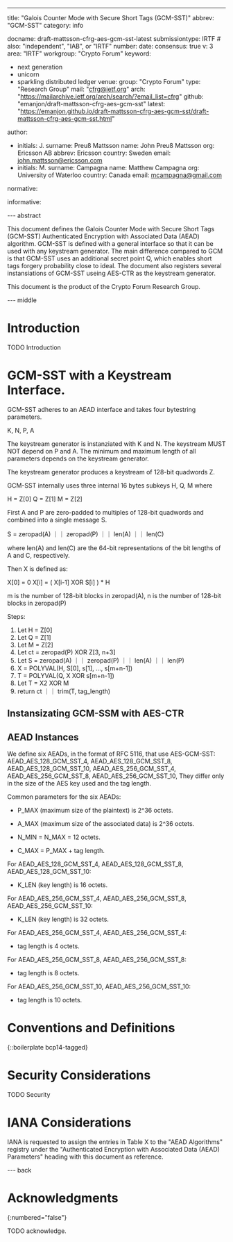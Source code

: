 ---
title: "Galois Counter Mode with Secure Short Tags (GCM-SST)"
abbrev: "GCM-SST"
category: info

docname: draft-mattsson-cfrg-aes-gcm-sst-latest
submissiontype: IRTF  # also: "independent", "IAB", or "IRTF"
number:
date:
consensus: true
v: 3
area: "IRTF"
workgroup: "Crypto Forum"
keyword:
 - next generation
 - unicorn
 - sparkling distributed ledger
venue:
  group: "Crypto Forum"
  type: "Research Group"
  mail: "cfrg@ietf.org"
  arch: "https://mailarchive.ietf.org/arch/search/?email_list=cfrg"
  github: "emanjon/draft-mattsson-cfrg-aes-gcm-sst"
  latest: "https://emanjon.github.io/draft-mattsson-cfrg-aes-gcm-sst/draft-mattsson-cfrg-aes-gcm-sst.html"

author:
- initials: J.
  surname: Preuß Mattsson
  name: John Preuß Mattsson
  org: Ericsson AB
  abbrev: Ericsson
  country: Sweden
  email: john.mattsson@ericsson.com
- initials: M.
  surname: Campagna
  name: Matthew Campagna
  org: University of Waterloo
  country: Canada
  email: mcampagna@gmail.com

normative:

informative:


--- abstract

   This document defines the Galois Counter Mode with Secure Short Tags (GCM-SST) Authenticated Encryption with Associated Data
   (AEAD) algorithm. GCM-SST is defined with a general interface so that it can be used with any keystream generator. The main difference
   compared to GCM is that GCM-SST uses an additional secret point Q, which enables short tags forgery probability close to ideal. The document
   also registers several instansiations of GCM-SST useing AES-CTR as the keystream generator.

   This document is the product of the Crypto Forum Research Group.

--- middle

# Introduction

TODO Introduction

# GCM-SST with a Keystream Interface.

GCM-SST adheres to an AEAD interface and takes four bytestring parameters.

K, N, P, A

The keystream generator is instanziated with K and N. The keystream MUST NOT depend on P and A.
The minimum and maximum length of all parameters depends on the keystream generator.

The keystream generator produces a keystream of 128-bit quadwords Z.

GCM-SST internally uses three internal 16 bytes subkeys H, Q, M where

H = Z[0]
Q = Z[1]
M = Z[2]

First A and P are zero-padded to multiples of 128-bit quadwords and combined into a single message S.

S = zeropad(A) ｜｜ zeropad(P) ｜｜ len(A) ｜｜ len(C)

where len(A) and len(C) are the 64-bit representations of the bit lengths of A and C, respectively.

Then X is defined as:

X[0] = 0
X[i] = ( X[i-1] XOR S[i] ) * H

m is the number of 128-bit blocks in zeropad(A), n is the number of 128-bit blocks in zeropad(P)

Steps:

1. Let H = Z[0]
2. Let Q = Z[1]
3. Let M = Z[2]
4. Let ct = zeropad(P) XOR Z[3, n+3] 
5. Let S = zeropad(A) ｜｜ zeropad(P) ｜｜ len(A) ｜｜ len(P)
6. X = POLYVAL(H, S[0], s[1], ..., s[m+n-1])
7. T = POLYVAL(Q, X XOR s[m+n-1])
10. Let T = X2 XOR M
12. return ct ｜｜ trim(T, tag_length)




## Instansizating GCM-SSM with AES-CTR



## AEAD Instances

We define six AEADs, in the format of RFC 5116, that use AES-GCM-SST:
AEAD_AES_128_GCM_SST_4, AEAD_AES_128_GCM_SST_8, AEAD_AES_128_GCM_SST_10,
AEAD_AES_256_GCM_SST_4, AEAD_AES_256_GCM_SST_8, AEAD_AES_256_GCM_SST_10,
They differ only in the size of the AES key used and the tag length.

Common parameters for the six AEADs:

* P_MAX (maximum size of the plaintext) is 2^36 octets.

* A_MAX (maximum size of the associated data) is 2^36 octets.

* N_MIN = N_MAX = 12 octets.

* C_MAX = P_MAX + tag length.

For AEAD_AES_128_GCM_SST_4, AEAD_AES_128_GCM_SST_8, AEAD_AES_128_GCM_SST_10:

* K_LEN (key length) is 16 octets.

For AEAD_AES_256_GCM_SST_4, AEAD_AES_256_GCM_SST_8, AEAD_AES_256_GCM_SST_10:

* K_LEN (key length) is 32 octets.

For AEAD_AES_256_GCM_SST_4, AEAD_AES_256_GCM_SST_4:

* tag length is 4 octets.

For AEAD_AES_256_GCM_SST_8, AEAD_AES_256_GCM_SST_8:

* tag length is 8 octets.

For AEAD_AES_256_GCM_SST_10, AEAD_AES_256_GCM_SST_10:

* tag length is 10 octets.

# Conventions and Definitions

{::boilerplate bcp14-tagged}


# Security Considerations

TODO Security


# IANA Considerations

IANA is requested to assign the entries in Table X to the "AEAD Algorithms" registry
under the "Authenticated Encryption with Associated Data (AEAD) Parameters" heading
with this document as reference.

--- back

# Acknowledgments
{:numbered="false"}

TODO acknowledge.
